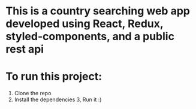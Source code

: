 # This is a country searching web app developed using React, Redux, styled-components, and a public rest api

# To run this project:
1. Clone the repo
2. Install the dependencies
3, Run it :)